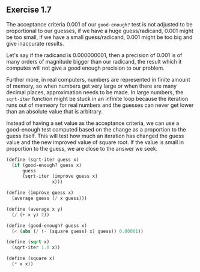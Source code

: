 ## Exercise 1.7

The acceptance criteria 0.001 of our `good-enough?` test is not adjusted to be proportional to our guesses, if we have a huge guess/radicand, 0.001 might be too small, if we have a small guess/radicand, 0.001 might be too big and give inaccurate results.

Let's say if the radicand is 0.000000001, then a precision of 0.001 is of many orders of magnitude bigger than our radicand, the result which it computes will not give a good enough precision to our problem.

Further more, in real computers, numbers are represented in finite amount of memory, so when numbers get very large or when there are many decimal places, approximation needs to be made. In large numbers, the `sqrt-iter` function might be stuck in an infinite loop because the iteration runs out of memeory for real numbers and the guesses can never get lower than an absolute value that is arbitrary.

Instead of having a set value as the acceptance criteria, we can use a good-enough test computed based on the change as a proportion to the guess itself. This will test how much an iteration has changed the guess value and the new improved value of square root. If the value is small in proportion to the guess, we are close to the answer we seek.

```scheme
(define (sqrt-iter guess x)
  (if (good-enough? guess x)
      guess
      (sqrt-iter (improve guess x)
                 x)))

(define (improve guess x)
  (average guess (/ x guess)))

(define (average x y)
  (/ (+ x y) 2))

(define (good-enough? guess x)
  (< (abs (/ (- (square guess) x) guess)) 0.00001))

(define (sqrt x)
  (sqrt-iter 1.0 x))

(define (square x)
  (* x x))
```